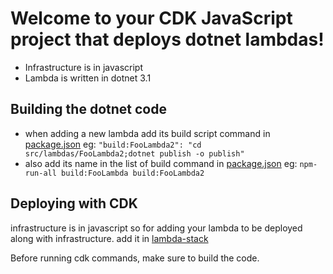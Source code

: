 # Welcome to your CDK JavaScript project that deploys dotnet lambdas!

- Infrastructure is in javascript
- Lambda is written in dotnet 3.1

## Building the dotnet code

- when adding a new lambda add its build script command in [package.json](./package.json) eg: `"build:FooLambda2": "cd src/lambdas/FooLambda2;dotnet publish -o publish"`
- also add its name in the list of build command in [package.json](./package.json) eg: `npm-run-all build:FooLambda build:FooLambda2`

## Deploying with CDK

infrastructure is in javascript so for adding your lambda to be deployed along with infrastructure. add it in [lambda-stack](./lib/infrastructure/lambda-stack.js)

Before running cdk commands, make sure to build the code.
